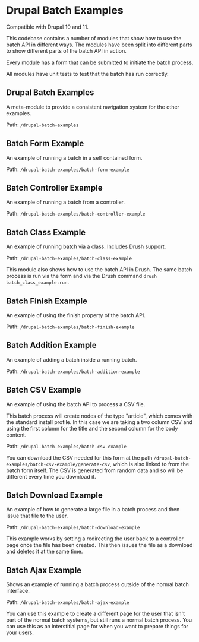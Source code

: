 # Drupal Batch Examples

Compatible with Drupal 10 and 11.

This codebase contains a number of modules that show how to use the batch API
in different ways. The modules have been split into different parts to show
different parts of the batch API in action.

Every module has a form that can be submitted to initiate the batch process.

All modules have unit tests to test that the batch has run correctly.

## Drupal Batch Examples

A meta-module to provide a consistent navigation system for the other examples.

Path: `/drupal-batch-examples`

## Batch Form Example

An example of running a batch in a self contained form.

Path: `/drupal-batch-examples/batch-form-example`

## Batch Controller Example

An example of running a batch from a controller.

Path: `/drupal-batch-examples/batch-controller-example`

## Batch Class Example

An example of running batch via a class. Includes Drush support.

Path: `/drupal-batch-examples/batch-class-example`

This module also shows how to use the batch API in Drush. The same batch process
is run via the form and via the Drush command `drush batch_class_example:run`.

## Batch Finish Example

An example of using the finish property of the batch API.

Path: `/drupal-batch-examples/batch-finish-example`

## Batch Addition Example

An example of adding a batch inside a running batch.

Path: `/drupal-batch-examples/batch-addition-example`

## Batch CSV Example

An example of using the batch API to process a CSV file.

This batch process will create nodes of the type "article", which comes with the
standard install profile. In this case we are taking a two column CSV and using
the first column for the title and the second column for the body content.

Path: `/drupal-batch-examples/batch-csv-example`

You can download the CSV needed for this form at the path
`/drupal-batch-examples/batch-csv-example/generate-csv`, which is also linked to
from the batch form itself. The CSV is generated from random data and so will
be different every time you download it.

## Batch Download Example

An example of how to generate a large file in a batch process and then issue
that file to the user.

Path: `/drupal-batch-examples/batch-download-example`

This example works by setting a redirecting the user back to a controller page
once the file has been created. This then issues the file as a download and
deletes it at the same time.

## Batch Ajax Example

Shows an example of running a batch process outside of the normal batch interface.

Path: `/drupal-batch-examples/batch-ajax-example`

You can use this example to create a different page for the user that isn't
part of the normal batch systems, but still runs a normal batch process. You
can use this as an interstitial page for when you want to prepare things for
your users.
